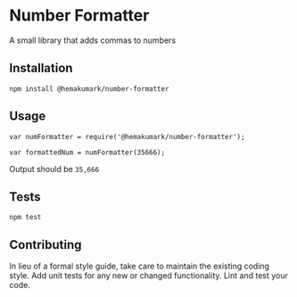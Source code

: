 Number Formatter
=========

A small library that adds commas to numbers

## Installation

  `npm install @hemakumark/number-formatter`

## Usage

    var numFormatter = require('@hemakumark/number-formatter');

    var formattedNum = numFormatter(35666);
  
  
  Output should be `35,666`


## Tests

  `npm test`

## Contributing

In lieu of a formal style guide, take care to maintain the existing coding style. Add unit tests for any new or changed functionality. Lint and test your code.
